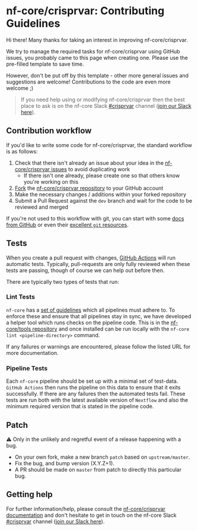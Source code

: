 # nf-core/crisprvar: Contributing Guidelines

Hi there!
Many thanks for taking an interest in improving nf-core/crisprvar.

We try to manage the required tasks for nf-core/crisprvar using GitHub issues, you probably came to this page when creating one.
Please use the pre-filled template to save time.

However, don't be put off by this template - other more general issues and suggestions are welcome!
Contributions to the code are even more welcome ;)

> If you need help using or modifying nf-core/crisprvar then the best place to ask is on the nf-core Slack [#crisprvar](https://nfcore.slack.com/channels/crisprvar) channel ([join our Slack here](https://nf-co.re/join/slack)).

## Contribution workflow

If you'd like to write some code for nf-core/crisprvar, the standard workflow is as follows:

1. Check that there isn't already an issue about your idea in the [nf-core/crisprvar issues](https://github.com/nf-core/crisprvar/issues) to avoid duplicating work
    * If there isn't one already, please create one so that others know you're working on this
2. [Fork](https://help.github.com/en/github/getting-started-with-github/fork-a-repo) the [nf-core/crisprvar repository](https://github.com/nf-core/crisprvar) to your GitHub account
3. Make the necessary changes / additions within your forked repository
4. Submit a Pull Request against the `dev` branch and wait for the code to be reviewed and merged

If you're not used to this workflow with git, you can start with some [docs from GitHub](https://help.github.com/en/github/collaborating-with-issues-and-pull-requests) or even their [excellent `git` resources](https://try.github.io/).

## Tests

When you create a pull request with changes, [GitHub Actions](https://github.com/features/actions) will run automatic tests.
Typically, pull-requests are only fully reviewed when these tests are passing, though of course we can help out before then.

There are typically two types of tests that run:

### Lint Tests

`nf-core` has a [set of guidelines](https://nf-co.re/developers/guidelines) which all pipelines must adhere to.
To enforce these and ensure that all pipelines stay in sync, we have developed a helper tool which runs checks on the pipeline code. This is in the [nf-core/tools repository](https://github.com/nf-core/tools) and once installed can be run locally with the `nf-core lint <pipeline-directory>` command.

If any failures or warnings are encountered, please follow the listed URL for more documentation.

### Pipeline Tests

Each `nf-core` pipeline should be set up with a minimal set of test-data.
`GitHub Actions` then runs the pipeline on this data to ensure that it exits successfully.
If there are any failures then the automated tests fail.
These tests are run both with the latest available version of `Nextflow` and also the minimum required version that is stated in the pipeline code.

## Patch

:warning: Only in the unlikely and regretful event of a release happening with a bug.

* On your own fork, make a new branch `patch` based on `upstream/master`.
* Fix the bug, and bump version (X.Y.Z+1).
* A PR should be made on `master` from patch to directly this particular bug.

## Getting help

For further information/help, please consult the [nf-core/crisprvar documentation](https://nf-co.re/crisprvar/usage) and don't hesitate to get in touch on the nf-core Slack [#crisprvar](https://nfcore.slack.com/channels/crisprvar) channel ([join our Slack here](https://nf-co.re/join/slack)).

